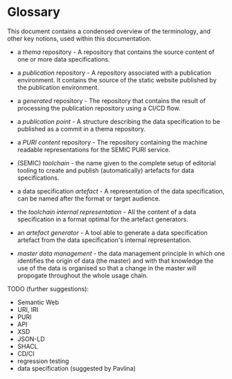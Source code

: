 # Glossary

This document contains a condensed overview of the terminology, and other key notions, used within this documentation.

- a _thema_ repository - A repository that contains the source content of one or more data specifications. 
- a _publication_ repository - A repository associated with a publication environment. It contains the source of the static website published by the publication environment.
- a _generated_ repository - The repository that contains the result of processing the publication repository using a CI/CD flow.
- a _publication point_ - A structure describing the data specification to be published as a commit in a thema repository.
- a _PURI content_ repository - The repository containing the machine readable representations for the SEMIC PURI service.
- (SEMIC) _toolchain_ - the name given to the complete setup of editorial tooling to create and publish (automatically) artefacts for data specifications.

- a data specification _artefact_ - A representation of the data specification, can be named after the format or target audience.
- the _toolchain internal representation_ - All the content of a data specification in a format optimal for the artefact generators.
- an _artefact generator_ - A tool able to generate a data specification artefact from the data specification's internal representation.

- _master data management_ - the data management principle in which one identifies the origin of data (the master) and with that knowledge the use of the data is organised so that a change in the master will propogate throughout the whole usage chain. 

TODO (further suggestions):
- Semantic Web
- URI, IRI 
- PURI 
- API 
- XSD
- JSON-LD
- SHACL
- CD/CI
- regression testing
- data specification (suggested by Pavlina)

